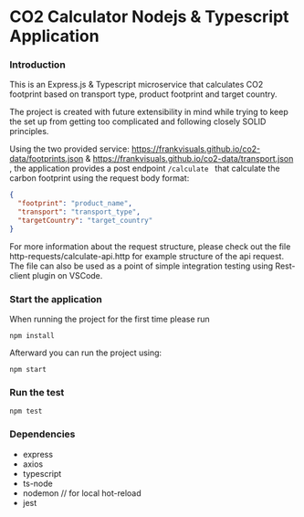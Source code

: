 # CO2 Calculator Nodejs & Typescript Application

### Introduction

This is an Express.js & Typescript microservice that calculates CO2 footprint based on transport type, product footprint and target country.

The project is created with future extensibility in mind while trying to keep the set up from getting too complicated and following closely SOLID principles. 

Using the two provided service: https://frankvisuals.github.io/co2-data/footprints.json & https://frankvisuals.github.io/co2-data/transport.json , the application provides a post endpoint `/calculate ` that calculate the carbon footprint using the request body format:

```json
{
  "footprint": "product_name",
  "transport": "transport_type",
  "targetCountry": "target_country"
}
```

For more information about the request structure, please check out the file http-requests/calculate-api.http for example structure of the api request. The file can also be used as a point of simple integration testing using Rest-client plugin on VSCode.

### Start the application
When running the project for the first time please run 

```shell
npm install
```

Afterward you can run the project using:

```shell
npm start
```

### Run the test

```shell
npm test
```
### Dependencies
- express
- axios
- typescript
- ts-node
- nodemon // for local hot-reload
- jest
